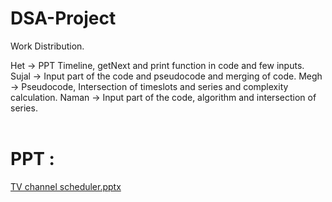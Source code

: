 # DSA-Project
Work Distribution.

Het -> PPT Timeline, getNext and print function in code and few inputs. 
Sujal -> Input part of the code and pseudocode and merging of code.
Megh -> Pseudocode, Intersection of timeslots and series and complexity calculation.
Naman -> Input part of the code, algorithm and intersection of series.  
<br>
# PPT : 
[TV channel scheduler.pptx](https://github.com/Sujal-Prajapati/DSA-Project/files/15218171/TV.channel.scheduler.pptx)
